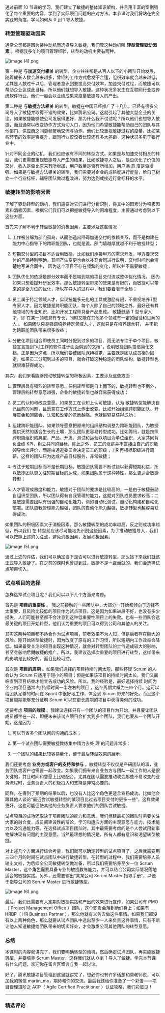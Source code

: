 <p data-nodeid="1023">通过前面 10 节课的学习，我们建立了敏捷的整体知识架构，并且用丰富的案例强化了每个重要的内容，学到了实际项目问题的应对方法。本节课时我们将站在完全实践的角度，学习如何从 0 到 1 导入敏捷。</p>
<h3 data-nodeid="1024">转型管理驱动因素</h3>







<p data-nodeid="1448">通常公司都是因为某种动机而选择导入敏捷，我们管这种动机叫 <strong data-nodeid="1455">转型管理驱动因素</strong> 。根据我多年的项目管理经验，转型的动机主要有两种。</p>
<p data-nodeid="1449" class=""><img src="https://s0.lgstatic.com/i/image/M00/39/7E/Ciqc1F8f1geARHyLAABBn1O_9Q0895.png" alt="image (4).png" data-nodeid="1462"></p>


<p data-nodeid="8">第一种是 <strong data-nodeid="80">与加速交付相关</strong> 的转型。企业往往都是从百人以下的小团队开始发展，随着成长人数会越来越多，曾经的工作方式愈发不合适，组织效率就会越来越低，尤其是人数过千以后，管理者意识到要提高交付效率，加速交付过程，而敏捷可以帮助企业达成此目标，所以他们就想导入敏捷。这种状况多发生在互联网行业或传统软件行业，他们一般会以业绩成果来度量敏捷导入的产出。</p>
<p data-nodeid="9">第二种是 <strong data-nodeid="86">与敏捷方法相关</strong> 的转型。敏捷在中国已经推广了十几年，已经有很多公司导入了敏捷并取得不错的效果，比如腾讯公司。这就引起了其他大型企业的关注，如果敏捷能够使公司发展得更好，那为什么我不试试呢？所以他们也想导入敏捷，而且通常以改变协作方式为切入口，因为他们希望敏捷能帮助自己的团队与其他部门、供应商之间更频繁地交流与协作。他们比较重视敏捷过程的度量，比如某些环节的效率是否提升，跟同行业佼佼者比较还有多大差距。这种状况多见于银行业中。</p>
<p data-nodeid="10">针对不同企业的动机，我们也应该有不同的转型方式。如果是与加速交付相关的转型，我们更需要重视敏捷导入产生的结果，比如敏捷导入之后，是否优化了价值的交付，收入是否比原来有所增加，用户数量是否有所增加，用户满 意 度是否增强。如果是与敏捷方法相关的转型，我们需要对企业的成熟度进行度量，给自己树立一个行业标杆，辅导团队做过程改进，努力达到或接近行业标杆的水平。</p>
<h3 data-nodeid="11">敏捷转型的影响因素</h3>
<p data-nodeid="12">了解了驱动转型的动机，我们需要对它们进行分析识别，将其中的因素分为积极因素和消极因素，根据它们我们可以把握敏捷导入的困难程度，主要通过考虑到以下这些方面。</p>
<p data-nodeid="13">首先来了解不利于转型敏捷的消极因素，主要涉及这些情况：</p>
<ol data-nodeid="14">
<li data-nodeid="15">
<p data-nodeid="16">工作被分解为部门孤岛，从⽽创造出阻碍加速交付的依赖关系，而不是构建在能⼒中⼼指导下的跨职能团队，也就是说，部门墙越厚就越不利于敏捷转型；</p>
</li>
<li data-nodeid="17">
<p data-nodeid="18">短期交付型的项目不适合用敏捷。比如我们承接甲方的需求开发，甲方要求交付的产品特别明确，其间产生变更也会以补充合同进行说明，交付时间也会清楚地写进合同中， 因为这个项目不存在频繁的变化，所以并不需要敏捷；</p>
</li>
<li data-nodeid="19">
<p data-nodeid="20">团队优化的依据是部分效率而不是端到端的项目交付流或整体优化情况， 因为如果只想着提升研发效率，那么敏捷转型带来的效果是有限的，而敏捷可以带来的是全方位的优化，所以在导入的过程中，我们要着眼于全局；</p>
</li>
<li data-nodeid="21">
<p data-nodeid="22">员工属于特定领域人才，实现技能多元化的工具或激励有限，不重视培养T型专家⼈才。因为敏捷是跨职能团队，每个人除了自己的领域之外，最好还有其他领域的专业知识，比如开发工程师具备产品思维。 敏捷鼓励 T 型专家人才，即 在某一领域具有专长，同时又能在其他多个领域有一定的经验和见解的人 。 如果团队只是强调培养特定领域人才，这就只是在培养螺丝钉， 并不能为跨职能团队带来很多收益；</p>
</li>
<li data-nodeid="23">
<p data-nodeid="24">分散化项目组合即使员工同时分配到过多的项目，而无法专注于单个项目。敏捷宣言提到“可工作的软件胜于面面俱到的文档”，说明敏捷团队提倡简化文档。正是因为这点，所以我们要使团队保持稳定，主要就是团队成员相对固定，如果员工分配到过多的项目，就会打破这种稳定的团队结构，敏捷转型也就很难获得成功。</p>
</li>
</ol>
<p data-nodeid="25">其次，我们来看能够推动敏捷转型的积极因素，主要涉及这些方面：</p>
<ol data-nodeid="26">
<li data-nodeid="27">
<p data-nodeid="28">管理层具有强烈的转型意愿。任何转型都是自上而下的，敏捷转型也不例外，管理层的转型意愿越强，企业的敏捷转型也越容易获得成功；</p>
</li>
<li data-nodeid="29">
<p data-nodeid="30">员工的认知和改变意愿。如果员工在认知上认可敏捷，认为 敏捷转型能解决自己目前的问题，且愿意在工作方式上作出改变。比如开始组建跨职能团队、开展晨会和回顾会，认知和改变的意愿越强，也就越容易获得成功；</p>
</li>
<li data-nodeid="31">
<p data-nodeid="32">组建跨职能团队。如果领导愿意把原来的组织结构调整为跨职能团队，为敏捷提供天然的适合生长的土壤，那么团队更容易转型成功。比如腾讯，就是按照跨职能组织的典型，产品、开发、测试和运营以项目为单位组织，大家共同背负业绩 KPI，树立共同的目标。除此之外，员工的涨薪并不直接由自己的职能领导给出评价，而是由通道委员会决定员工的职级 ，HR 再根据职级进行调薪。这样的团队只为达成产品目标服务，非常敏捷；</p>
</li>
<li data-nodeid="33">
<p data-nodeid="34">专注于短期目标而不是⻓期目标。敏捷团队需要不断试错以获得短期利益，所以敏捷团队更关注短期目标的达成，如果团队属于这种特性，那么更适合敏捷转型；</p>
</li>
<li data-nodeid="35">
<p data-nodeid="36">⼈才管理成熟度和能力。敏捷对于团队的要求是比较高的，一是由于敏捷鼓励自组织型团队，所以团队得有自我管理的能力，这就对团队成员要求较高；二是敏捷需要团队有很强的自动化能力，例如自动化测试、自动化构建和自动化部署。团队自我管理能力越强，团队的自动化能力越强，敏捷转型也越容易获得成功。</p>
</li>
</ol>
<p data-nodeid="2043">如果团队的积极因素大于消极因素，那么敏捷转型的成功率越高，反之则成功率越低，所以我们 在 转型前应该尽可能地先识别这些因素，为了推动敏捷导入，我们可以按照上述的关注点，避免消极因素，发展积极因素。</p>
<p data-nodeid="2044" class=""><img src="https://s0.lgstatic.com/i/image/M00/39/7E/Ciqc1F8f1hSAISq4AAAwtPT_amY222.png" alt="image (5).png" data-nodeid="2052"></p>


<p data-nodeid="39">通过上述的评估，我们可以确定当下是否可以进行敏捷转型，那么接下来我们就该正式导入敏捷了。在之前的课时也曾提到过，敏捷不是一蹴而就的，我们会选择试点项目切入。</p>
<h3 data-nodeid="40">试点项目的选择</h3>
<p data-nodeid="41">怎样选择试点项目呢？我们可以以下几个方面来考虑。</p>
<p data-nodeid="42">首先是 <strong data-nodeid="114">项目的重要性</strong> 。 我之前接触的一些团队中，大部分一开始都倾向于选择不太重要，且风险比较低的项目作为试点项目，这是因为如果进展不好，也没有多少损失，人们可能甚至都不会注意到这种低重要性项目上的失败。也有一些团队会选最关键的项目开始转型，他们认为重要的项目可以得到公司和其他人的关注。</p>
<p data-nodeid="43">其实这两种项目都不适合作为试点项目，前者效果不为人知，但是后者存在巨大的风险。刚开始转型敏捷时，因为改变了原有的工作习惯，所以短期内工作效率会降低。如果备受关注的项目出现这种情况，就会对转型团队的士气造成较大的影响，甚至会影响后期敏捷的推广。所以，我建议选择次重要的项目进行转型，这样带来的影响是比较好的，而且比较可控。</p>
<p data-nodeid="44">其次是 <strong data-nodeid="121">项目的周期</strong> 。如果我们选择的项目持续时间太短，那些怀疑 Scrum 的人会认为 Scrum 只适用于短小的项目；但是如果该项目的持续时间太长，我们又面临直到项目结束才能宣告成功的风险。所以，我的经验是，最好选择持续 时间为企业内项目通常 的 持续时间一半左右的项目 ，这个周期大概为三四个月。这可以给团队足够的时间在 Sprint 中很好地工作，体会到 Scrum 带来的好处。而且这个项目周期能够充分证明 Scrum 可以在更长周期的项目中获得类似的成功。</p>
<p data-nodeid="45">还要考虑 <strong data-nodeid="127">项目的规模</strong> 。我建议选择只有一个团队的项目作为开始，并且要让团队成员都坐在一起，即便未来该试点项目会扩大到多个团队，我们也要从一个团队开始，这是因为：</p>
<ol data-nodeid="46">
<li data-nodeid="47">
<p data-nodeid="48">可以节省多个团队间的沟通的成本；</p>
</li>
<li data-nodeid="49">
<p data-nodeid="50">第一个试点团队需要敏捷教练集中精力去处 理 的问题非常多；</p>
</li>
<li data-nodeid="51">
<p data-nodeid="52">一个团队的结果比较容易量化，便于最后转型效果的展示。</p>
</li>
</ol>
<p data-nodeid="53">我们还要考虑 <strong data-nodeid="136">业务方或客户的支持和参与</strong> 。敏捷转型不仅仅是产研团队的事，业务团队或客户也需要一起改变。如果我们拥有来自业务方与团队一起工作的人是很关键的，并且时间和意愿上比较配合。尤其在团队需要推动改变那些不易改变的业务流程时，业务负责人的积极投入和支持是非常必要的。</p>
<p data-nodeid="54">同样，在得到了预期的结果以后，也没有人比这个角色更适合宣扬成功。比如他会跟其他人谈论“最近尝试敏捷转型的某项目比过去项目交付的更多一些”，这样效果更好，这也可能促使其他的业务负责人要求他们的团队尝试敏捷。</p>
<p data-nodeid="55">试点项目的成功还取决于项目团队的能力和意愿。我们组建最初的团队时需要关注大家的融合度，成员间建设性的辩论，学习和适应方面的主观意愿与能力，技术能力以及沟通能力等。在选择试点项目团队时，其中最需要考虑的是个人尝试用新事物解决现有问题的主观意愿。当然最理想的情况是，所有人都有意识和渴望转型敏捷。</p>
<p data-nodeid="2649">对上述几个方面进行综合考量，我们就可以确定转型的试点项目了，之后就需要用三四个月的时间在试点团队中进行敏捷转型。在转型的过程中，我们需要培养人员输出文档，为后续全公司敏捷转型做准备，所以我们需要培养至少一位 Scrum Master，这个角色需要具备专业的敏捷教练能力，并可以结合公司实际情况落地适合的敏捷实践。另外，还需要输出“某某公司 Scrum Master 指导手册”，以便于指导公司的 Scrum Master 进行敏捷转型。</p>
<p data-nodeid="2650" class=""><img src="https://s0.lgstatic.com/i/image/M00/39/89/CgqCHl8f1iOAOQjZAAAqfUOwnhU190.png" alt="image (6).png" data-nodeid="2658"></p>


<p data-nodeid="58">最后，我们还需要有人定期对敏捷实践和产出的效果进行宣传，如果公司有 PMO （ Project Management Office ）团队，这个职责会落到他们身上；如果有 HRBP（ HR Business Partner ），那么他就有义务去做这件事情。如果我们都没有以上两种角色，那么就要从试点团队中选出至少一人来负责这件事情，只有不断让他人知道敏捷给团队带来的切实好处，才会激发公司其他团队的转型意愿。</p>
<h3 data-nodeid="59">总结</h3>
<p data-nodeid="60">本课时的内容就讲完了，我们要明确转型的动机，然后确定试点团队，再实施敏捷转型，并要培养 Scrum Master，这样我们就从 0 到 1 导入了敏捷。学完本节课有什么问题，欢迎你在留言区留言与我一起讨论。</p>
<p data-nodeid="2969" class="">好了，腾讯敏捷项目管理到这里就讲完了，想必你也有许多话想和莫老师说，可以加我的微信 martin_mo，期待和你的交流。最后我还给你准备了一个彩蛋——项目管理进阶之 ACP（ Agile Certified Practitioner ）认证攻略，我们彩蛋见！</p>

---

### 精选评论


